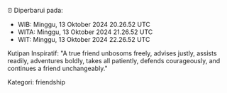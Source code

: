 ⏰ Diperbarui pada:
- WIB: Minggu, 13 Oktober 2024 20.26.52 UTC
- WITA: Minggu, 13 Oktober 2024 21.26.52 UTC
- WIT: Minggu, 13 Oktober 2024 22.26.52 UTC

Kutipan Inspiratif:
"A true friend unbosoms freely, advises justly, assists readily, adventures boldly, takes all patiently, defends courageously, and continues a friend unchangeably."


Kategori: friendship

